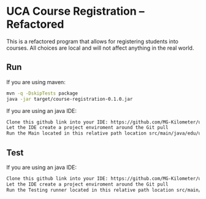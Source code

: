 # UCA Course Registration – Refactored

This is a refactored program that allows for registering students into courses. All choices are local and will not affect anything in the real world.

## Run
If you are using maven:
```bash
mvn -q -DskipTests package
java -jar target/course-registration-0.1.0.jar
```
If you are using an java IDE:
```bash
Clone this github link into your IDE: https://github.com/MG-Kilometer/uca-course-registration-REFACTOR.git
Let the IDE create a project enviroment around the Git pull
Run the Main located in this relative path location src/main/java/edu/uca/registration/Main.java
```
## Test
If you are using an java IDE:
```bash
Clone this github link into your IDE: https://github.com/MG-Kilometer/uca-course-registration-REFACTOR.git
Let the IDE create a project enviroment around the Git pull
Run the Testing runner located in this relative path location src/main/java/edu/uca/testing/TestMain.java
```
